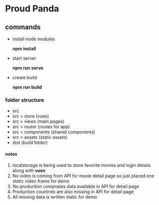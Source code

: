 # Proud Panda

## commands
- install node modules

    **npm install**
- start server

    **npm run serve**
- create build

    **npm run build**

### folder structure

- src 
- src > store (vuex)
- src > views (main pages)
- src > router (routes for app)
- src > components (shared components)
- src > assets (static assets)
- dist (build folder)
    
#### notes

1. localstorage is being used to store favorite movies and login details along with **vuex**
2. No video is coming from API for movie detail page so just placed one static video frame for demo
3. No production compnaies data available in API for detail page
4. Production countries are also missing in API for detail page
5. All missing data is written static for demo

